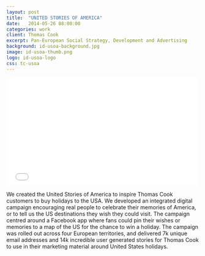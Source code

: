 ```yaml
---
layout: post
title:  "UNITED STORIES OF AMERICA"
date:   2014-05-26 08:00:00
categories: work
client: Thomas Cook
excerpt: Pan-European Social Strategy, Development and Advertising
background: id-usoa-background.jpg
image: id-usoa-thumb.png
logo: id-usoa-logo
css: tc-usoa
---
```


<iframe src="//player.vimeo.com/video/97216608?title=0&amp;byline=0&amp;portrait=0&amp;color=ed3f4c&amp;autoplay=1" width="500" height="281" frameborder="0" webkitallowfullscreen mozallowfullscreen allowfullscreen></iframe>

We created the United Stories of America to inspire Thomas Cook customers to buy holidays to the USA. We developed an integrated digital campaign encouraging real people to celebrate their memories of America, or to tell us the US destinations they wish they could visit. The campaign centred around a Facebook app where fans could pin their wishes or memories to a map of the US for the chance to win a holiday. The campaign was rolled out across four European territories, and delivered 7k unique email addresses and 14k incredible user generated stories for Thomas Cook to use in their marketing material around United States holidays.